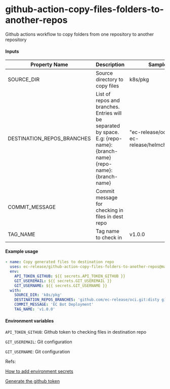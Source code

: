 # github-action-copy-files-folders-to-another-repos
Github actions workflow to copy folders from one repository to another repository

#### Inputs 

Property Name | Description | Sample data
------------- | ----------- | ------------
SOURCE_DIR | Source directory to copy files | k8s/pkg
DESTINATION_REPOS_BRANCHES | List of repos and branches. Entries will be separated by space. <br/> E.g: {repo-name}:{branch-name} {repo-name}:{branch-name} | "ec-release/oci.git:disty ec-release/helmcharts.git:disty"
COMMIT_MESSAGE | Commit message for checking in files in dest repo
TAG_NAME | Tag name to check in | v1.0.0

#### Example usage

```yaml
- name: Copy generated files to destination repo
  uses: ec-release/github-action-copy-files-folders-to-another-repos@main
  env:
    API_TOKEN_GITHUB: ${{ secrets.API_TOKEN_GITHUB }}
    GIT_USEREMAIL: ${{ secrets.GIT_USEREMAIL }}
    GIT_USERNAME: ${{ secrets.GIT_USERNAME }}
  with:
    SOURCE_DIR: 'k8s/pkg'
    DESTINATION_REPOS_BRANCHES: 'github.com/ec-release/oci.git:disty github.com/ec-release/helmcharts.git:disty'
    COMMIT_MESSAGE: 'EC Bot Deployment'
    TAG_NAME: 'v1.0.0'
```

#### Environment variables

`API_TOKEN_GITHUB`: Github token to checking files in destination repo

`GIT_USEREMAIL`: Git configuration

`GIT_USERNAME`: Git configuration

Refs:

[How to add environment secrets](https://docs.github.com/en/actions/reference/environments)

[Generate the github token](https://docs.github.com/en/github/authenticating-to-github/keeping-your-account-and-data-secure/creating-a-personal-access-token)
